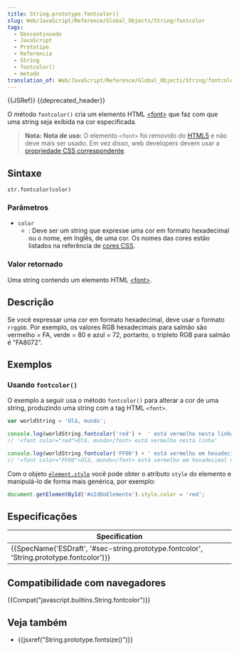 ```yaml
---
title: String.prototype.fontcolor()
slug: Web/JavaScript/Reference/Global_Objects/String/fontcolor
tags:
  - Descontinuado
  - JavaScript
  - Prototipo
  - Referencia
  - String
  - fontcolor()
  - metodo
translation_of: Web/JavaScript/Reference/Global_Objects/String/fontcolor
---
```

{{JSRef}} {{deprecated_header}}

O método `fontcolor()` cria um elemento HTML [\<font>](/pt-BR/docs/Web/HTML/Element/font) que faz com que uma string seja exibida na cor especificada.

> **Nota:** **Nota de uso:** O elemento `<font>` foi removido do [HTML5](/pt-BR/docs/Web/HTML/HTML5) e não deve mais ser usado. Em vez disso, web developers devem usar a [propriedade CSS correspondente](/pt-BR/docs/Web/CSS/color_value).

## Sintaxe

```
str.fontcolor(color)
```

### Parâmetros

- `color`
  - : Deve ser um string que expresse uma cor em formato hexadecimal ou o nome, em Inglês, de uma cor. Os nomes das cores estão listados na referência de [cores CSS](/pt-BR/docs/Web/CSS/color_value#Palavras-chave_de_cores).

### Valor retornado

Uma string contendo um elemento HTML [\<font>](/pt-BR/docs/Web/HTML/Element/font).

## Descrição

Se você expressar uma cor em formato hexadecimal, deve usar o formato `rrggbb`. Por exemplo, os valores RGB hexadecimais para salmão são vermelho = FA, verde = 80 e azul = 72, portanto, o tripleto RGB para salmão é "FA8072".

## Exemplos

### Usando `fontcolor()`

O exemplo a seguir usa o método `fontcolor()` para alterar a cor de uma string, produzindo uma string com a tag HTML `<font>`.

```js
var worldString = 'Olá, mundo';

console.log(worldString.fontcolor('red') +  ' está vermelho nesta linha');
// '<font color="red">Olá, mundo</font> está vermelho nesta linha'

console.log(worldString.fontcolor('FF00') + ' está vermelho em hexadecimal nesta linha');
// '<font color="FF00">Olá, mundo</font> está vermelho em hexadecimal nesta linha'
```

Com o objeto [`element.style`](/pt-BR/docs/Web/API/ElementCSSInlineStyle/style) você pode obter o atributo `style` do elemento e manipulá-lo de forma mais genérica, por exemplo:

```js
document.getElementById('#oIdDoElemento').style.color = 'red';
```

## Especificações

| Specification                                                                                                        |
| -------------------------------------------------------------------------------------------------------------------- |
| {{SpecName('ESDraft', '#sec-string.prototype.fontcolor', 'String.prototype.fontcolor')}} |

## Compatibilidade com navegadores

{{Compat("javascript.builtins.String.fontcolor")}}

## Veja também

- {{jsxref("String.prototype.fontsize()")}}
